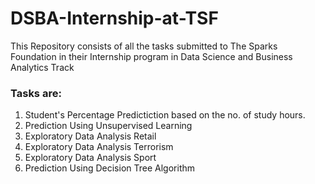 # DSBA-Internship-at-TSF
This Repository consists of all the tasks submitted to The Sparks Foundation in their Internship program in Data Science and Business Analytics Track
<h3>Tasks are: </h3>
<ol>
  <li>  Student's Percentage Predictiction based on the no. of study hours.
    </li>
    <li>Prediction Using Unsupervised Learning</li>
    <li>Exploratory Data Analysis Retail  </li>
    <li>Exploratory Data Analysis Terrorism</li>
    <li>Exploratory Data Analysis Sport</li>
    <li>Prediction Using Decision Tree Algorithm</li>
  </ol>
